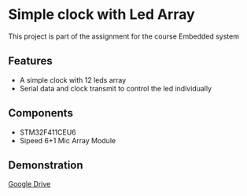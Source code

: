 # Simple clock with Led Array
This project is part of the assignment for the course Embedded system
## Features
- A simple clock with 12 leds array
- Serial data and clock transmit to control the led individually
## Components
- STM32F411CEU6
- Sipeed 6+1 Mic Array Module
## Demonstration
[Google Drive](https://drive.google.com/drive/folders/1uVt2a38O6dPz_yzzX5PPRxpqXCYd-WZa?usp=sharing)
